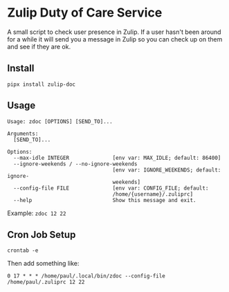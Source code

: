 # Zulip Duty of Care Service

A small script to check user presence in Zulip. If a user hasn't been around for a while it will send you a message in Zulip so you can check up on them and see if they are ok.

## Install

`pipx install zulip-doc`

## Usage

```
Usage: zdoc [OPTIONS] [SEND_TO]...

Arguments:
  [SEND_TO]...

Options:
  --max-idle INTEGER              [env var: MAX_IDLE; default: 86400]
  --ignore-weekends / --no-ignore-weekends
                                  [env var: IGNORE_WEEKENDS; default: ignore-
                                  weekends]
  --config-file FILE              [env var: CONFIG_FILE; default:
                                  /home/{username}/.zuliprc]
  --help                          Show this message and exit.
```

Example: `zdoc 12 22`


## Cron Job Setup

`crontab -e`

Then add something like:

`0 17 * * * /home/paul/.local/bin/zdoc --config-file /home/paul/.zuliprc 12 22`
